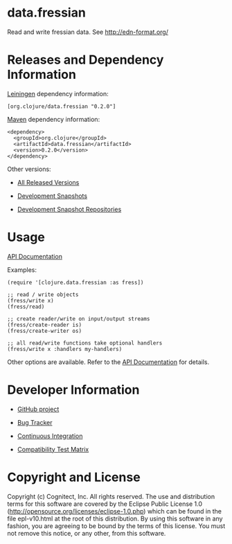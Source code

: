 # data.fressian

Read and write fressian data. See http://edn-format.org/

# Releases and Dependency Information

[Leiningen](https://github.com/technomancy/leiningen) dependency information:

    [org.clojure/data.fressian "0.2.0"]

[Maven](http://maven.apache.org/) dependency information:

    <dependency>
      <groupId>org.clojure</groupId>
      <artifactId>data.fressian</artifactId>
      <version>0.2.0</version>
    </dependency>

Other versions:

* [All Released Versions](http://search.maven.org/#search%7Cgav%7C1%7Cg%3A%22org.clojure%22%20AND%20a%3A%22data.fressian%22)

* [Development Snapshots](https://oss.sonatype.org/index.html#nexus-search;gav~org.clojure~data.fressian~~~)

* [Development Snapshot Repositories](http://dev.clojure.org/display/doc/Maven+Settings+and+Repositories)

# Usage

[API Documentation](http://clojure.github.com/data.fressian/)

Examples:

    (require '[clojure.data.fressian :as fress])

    ;; read / write objects
    (fress/write x)
    (fress/read)

    ;; create reader/write on input/output streams
    (fress/create-reader is)
    (fress/create-writer os)

    ;; all read/write functions take optional handlers
    (fress/write x :handlers my-handlers)

Other options are available. Refer to the [API Documentation](http://clojure.github.com/data.fressian/) for details.


# Developer Information

* [GitHub project](https://github.com/clojure/data.fressian)

* [Bug Tracker](http://dev.clojure.org/jira/browse/DFRESS)

* [Continuous Integration](http://build.clojure.org/job/data.fressian/)

* [Compatibility Test Matrix](http://build.clojure.org/job/data.fressian-test-matrix/)


# Copyright and License

Copyright (c) Cognitect, Inc. All rights reserved.  The use and
distribution terms for this software are covered by the Eclipse Public
License 1.0 (http://opensource.org/licenses/eclipse-1.0.php) which can
be found in the file epl-v10.html at the root of this distribution.
By using this software in any fashion, you are agreeing to be bound by
the terms of this license.  You must not remove this notice, or any
other, from this software.
